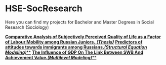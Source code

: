 # HSE-SocResearch
Here you can find my projects for Bachelor and Master Degrees in Social Research (Sociology)

[**Comparative Analysis of Subjectively Perceived Quality of Life as a Factor of Labour Mobility among Russian Juniors.** *****(Thesis)*****]()
[**Predictors of attitudes towards immigrants among Russians.*****(Structural Equation Modeling)*****]()
[**The Influence of GDP On The Link Between SWB And Achievement Value.*****(Multilevel Modeling)*****]()
